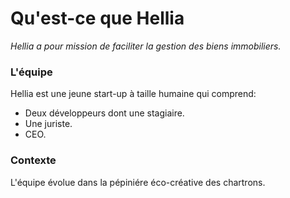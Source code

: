 <!-- classes: helliaPresentation container marginP -->
<!-- note 
    * Quentin créee la boite il engage César à mi-temps qui lui est encore étudiant.
    * Parler du passé de Hellia accompagnement mérignac.
-->
# Qu'est-ce que Hellia
*Hellia a pour mission de faciliter la gestion des biens immobiliers.*

### L'équipe
Hellia est une jeune start-up à taille humaine qui comprend:
* Deux développeurs dont une stagiaire.
* Une juriste.
* CEO.

### Contexte
L'équipe évolue dans la pépiniére éco-créative des chartrons.